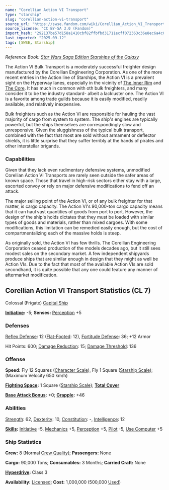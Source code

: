 ```yaml
---
name: "Corellian Action VI Transport"
type: "starship"
slug: "corellian-action-vi-transport"
source_url: "https://swse.fandom.com/wiki/Corellian_Action_VI_Transport"
source_license: "CC BY-SA 3.0 (Fandom)"
import_hash: "292137be57d158a1410cbf82ffbfbd31711ecff072363c36e8ec6a4c02a801e0"
last_imported: "2025-09-12"
tags: [SWSE, Starship]
---
```

*Reference Book: [Star Wars Saga Edition Starships of the Galaxy](https://swse.fandom.com/wiki/Star_Wars_Saga_Edition_Starships_of_the_Galaxy)*

The Action VI Bulk Transport is a moderately successful freighter design manufactured by the Corellian Engineering Corporation. As one of the more recent entries in the Action line of Starships, the Action VI is a prevalent sight on the Hyperway lanes, especially in the vicinity of [The Inner Rim](https://swse.fandom.com/wiki/The_Inner_Rim) and [The Core](https://swse.fandom.com/wiki/The_Core). It has much in common with oth bulk freighters, and many consider it to be the industry standard- albeit a lackluster one. The Action VI is a favorite among trade guilds because it is easily modified, readily available, and relatively inexpensive.

Bulk freighters such as the Action VI are responsible for hauling the vast majority of cargo from system to system. The ship's engines are typically powerful, but the ships themselves are correspondingly slow and unresponsive. Given the sluggishness of the typical bulk transport, combined with the fact that most are sold without armament or deflector shields, it is little surprise that they suffer terribly at the hands of pirates and other interstellar brigands.

### Capabilities
Given that they lack even rudimentary defensive systems, unmodified Corellian Action VI Transports are rarely seen outside the safer areas of known space. Those that travel in high-risk sectors either stay with a large, escorted convoy or rely on major defensive modifications to fend off an attack.

The major selling point of the Action VI, or of any bulk freighter for that matter, is cargo capacity. The Action VI's 90,000-ton cargo capacity means that it can haul vast quantities of goods from port to port. However, the design of the ship's holds dictates that they must be loaded with similar types of goods and materials, rather than mixed cargoes. With some modifications, this limitation can be remedied easily enough, but the cost of compartmentalizing each of the massive holds is steep.

As originally sold, the Action VI has few thrills. The Corellian Engineering Corporation ceased production of the models decades ago, but it still sees modest sales on the secondary market. A few independent shipyards produce ships that are similar enough in design that they might as well be Action VIs. Due to the fact that most of the available Action VIs are sold secondhand, it is quite possible that any one could feature any manner of aftermarket modification.

## Corellian Action VI Transport Statistics (CL 7)
Colossal (Frigate) [Capital Ship](https://swse.fandom.com/wiki/Capital_Ship)

**[Initiative](https://swse.fandom.com/wiki/Initiative):** -5; **Senses:** [Perception](https://swse.fandom.com/wiki/Perception) +5
### Defenses
[Reflex Defense](https://swse.fandom.com/wiki/Reflex_Defense_(Vehicles)): 12 ([Flat-Footed](https://swse.fandom.com/wiki/Flat-Footed): 12), [Fortitude Defense](https://swse.fandom.com/wiki/Fortitude_Defense_(Vehicles)): 36; +12 Armor

Hit Points: 600; [Damage Reduction](https://swse.fandom.com/wiki/Damage_Reduction): 15; [Damage Threshold](https://swse.fandom.com/wiki/Damage_Threshold_(Vehicles)): 136
### Offense
**Speed:** Fly 12 Squares ([Character Scale](https://swse.fandom.com/wiki/Character_Scale)), Fly 1 Square ([Starship Scale](https://swse.fandom.com/wiki/Starship_Scale)); (Maximum Velocity 650 km/h)

**[Fighting Space](https://swse.fandom.com/wiki/Fighting_Space):** 1 Square ([Starship Scale](https://swse.fandom.com/wiki/Starship_Scale)); **[Total Cover](https://swse.fandom.com/wiki/Total_Cover)**

**[Base Attack Bonus](https://swse.fandom.com/wiki/Base_Attack_Bonus):** +0; **[Grapple](https://swse.fandom.com/wiki/Grapple):** +46
### Abilities
[Strength](https://swse.fandom.com/wiki/Strength): 62, [Dexterity](https://swse.fandom.com/wiki/Dexterity): 10, [Constitution](https://swse.fandom.com/wiki/Constitution): -, [Intelligence](https://swse.fandom.com/wiki/Intelligence): 12

**[Skills](https://swse.fandom.com/wiki/Skills):** [Initiative](https://swse.fandom.com/wiki/Initiative) -5, [Mechanics](https://swse.fandom.com/wiki/Mechanics) +5, [Perception](https://swse.fandom.com/wiki/Perception) +5, [Pilot](https://swse.fandom.com/wiki/Pilot) -5, [Use Computer](https://swse.fandom.com/wiki/Use_Computer) +5
### Ship Statistics
**Crew:** 8 (Normal [Crew Quality](https://swse.fandom.com/wiki/Crew_Quality)); **Passengers:** None

**Cargo:** 90,000 Tons; **Consumables:** 3 Months; **Carried Craft:** None

**[Hyperdrive](https://swse.fandom.com/wiki/Hyperdrive):** Class 3

**Availability:** [Licensed](https://swse.fandom.com/wiki/Licensed); **Cost:** 1,000,000 (500,000 [Used](https://swse.fandom.com/wiki/Used))